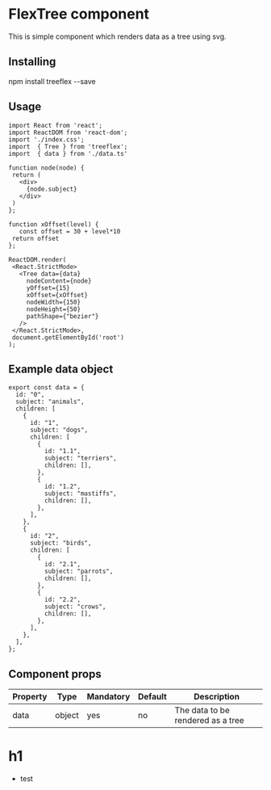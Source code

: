 # FlexTree component

This is simple component which renders data as a tree using svg.

## Installing

npm install treeflex --save

## Usage

```
import React from 'react';
import ReactDOM from 'react-dom';
import './index.css';
import  { Tree } from 'treeflex';
import  { data } from './data.ts'

function node(node) {
 return (
   <div>
     {node.subject}
   </div>
 )
};

function xOffset(level) {
   const offset = 30 + level*10
 return offset
};

ReactDOM.render(
 <React.StrictMode>
   <Tree data={data}
     nodeContent={node}
     yOffset={15}
     xOffset={xOffset}
     nodeWidth={150}
     nodeHeight={50}
     pathShape={"bezier"}
   />
 </React.StrictMode>,
 document.getElementById('root')
);

```

## Example data object

```
export const data = {
  id: "0",
  subject: "animals",
  children: [
    {
      id: "1",
      subject: "dogs",
      children: [
        {
          id: "1.1",
          subject: "terriers",
          children: [],
        },
        {
          id: "1.2",
          subject: "mastiffs",
          children: [],
        },
      ],
    },
    {
      id: "2",
      subject: "birds",
      children: [
        {
          id: "2.1",
          subject: "parrots",
          children: [],
        },
        {
          id: "2.2",
          subject: "crows",
          children: [],
        },
      ],
    },
  ],
};

```

## Component props

| Property | Type   | Mandatory | Default | Description                       |
| -------- | ------ | --------- | ------- | --------------------------------- |
| data     | object | yes       | no      | The data to be rendered as a tree |

<mark-down>
  <render>
    <h1>h1</h1>
    <ul>
      <li>test</li>
    </ul>
  </render>
</mark-down>
